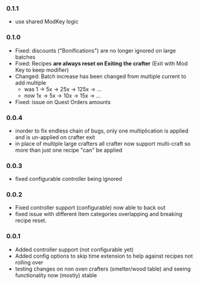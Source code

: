 ### 0.1.1
- use shared ModKey logic

### 0.1.0
- Fixed: discounts ("Bonifications") are no longer ignored on large batches
- Fixed: Recipes **are always reset on Exiting the crafter** (Exit with Mod Key to keep modifier)
- Changed: Batch increase has been changed from multiple current to add multiple
  - was 1 -> 5x -> 25x -> 125x -> ...
  - now 1x -> 5x -> 10x -> 15x -> ...
- Fixed: issue on Quest Orders amounts


### 0.0.4
- inorder to fix endless chain of bugs, only one multiplication is applied and is un-applied on crafter exit
- in place of multiple large crafters all crafter now support multi-craft so more than just one recipe "can" be applied

### 0.0.3
- fixed configurable controller being ignored

### 0.0.2
- Fixed controller support (configurable) now able to back out
- fixed issue with different Item categories overlapping and breaking recipe reset.

### 0.0.1
- Added controller support (not configurable yet)
- Added config options to skip time extension to help against recipes not rolling over
- testing changes on non oven crafters (smelter/wood table) and seeing functionality now (mostly) stable